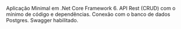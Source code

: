 Aplicação Minimal em .Net Core Framework 6.
API Rest (CRUD) com o mínimo de código e dependências.
Conexão com o banco de dados Postgres.
Swagger habilitado.
